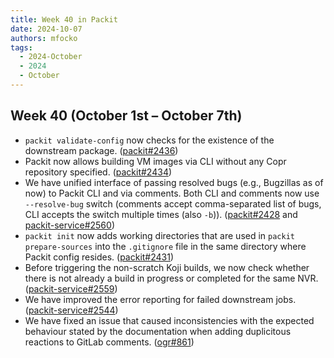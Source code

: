 ```yaml
---
title: Week 40 in Packit
date: 2024-10-07
authors: mfocko
tags:
  - 2024-October
  - 2024
  - October
---
```


## Week 40 (October 1st – October 7th)

- `packit validate-config` now checks for the existence of the downstream package. ([packit#2436](https://github.com/packit/packit/pull/2436))
- Packit now allows building VM images via CLI without any Copr repository specified. ([packit#2434](https://github.com/packit/packit/pull/2434))
- We have unified interface of passing resolved bugs (e.g., Bugzillas as of now) to Packit CLI and via comments. Both CLI and comments now use `--resolve-bug` switch (comments accept comma-separated list of bugs, CLI accepts the switch multiple times (also `-b`)).
  ([packit#2428](https://github.com/packit/packit/pull/2428) and [packit-service#2560](https://github.com/packit/packit-service/pull/2560))
- `packit init` now adds working directories that are used in `packit prepare-sources` into the `.gitignore` file in the same directory where Packit config resides. ([packit#2431](https://github.com/packit/packit/pull/2431))
- Before triggering the non-scratch Koji builds, we now check whether there is not already a build in progress or completed for the same NVR. ([packit-service#2559](https://github.com/packit/packit-service/pull/2559))
- We have improved the error reporting for failed downstream jobs. ([packit-service#2544](https://github.com/packit/packit-service/pull/2544))
- We have fixed an issue that caused inconsistencies with the expected behaviour stated by the documentation when adding duplicitous reactions to GitLab comments. ([ogr#861](https://github.com/packit/ogr/pull/861))
